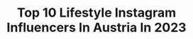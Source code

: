 ---
title: Top 10 Lifestyle Instagram Influencers In Austria In 2023
description: >-
  Find top lifestyle Instagram influencers in Austria in 2023. Most popular hashtags: #vienna #ootd #fashion #makeup.
platform: Instagram
hits: 70
text_top: Discover the best Instagram influencers on inBeat.
text_bottom: Our search engine aggregates 70 Instagram influencers like this in Austria for you to work with.
profiles:
  - username: "sweetlifefitlife"
    fullname: >-
      SweetlifeFitlife
    bio: >-
      👸 AGNIESZKA 👸 👱‍♀️ Polish Girl 👱‍♀️ 💪 Fit Lifestyle 💪 👟 Classy Look 👟 💃 Sassy Mood 💃 🇦🇹 Vienna 🇦🇹 🤙YOLO 🤙 📥 sweetlifefitlife@op.pl 📥
    location: "Austria"
    followers: 34608
    engagement: 813
    commentsToLikes: 0.113885
    id: ckaovirdf4q6y0i7802di5s71
    verified: false
    hashtags: "#dziewczynazpolski, #hello, #haveaniceday, #itsme"
  - username: "sheri_show"
    fullname: >-
      Shqlawa
    bio: >-
      📍 Vienna •Certified MUA •Makeup• Hair •Beauty • Lifestyle •For appointment: +43 681 10884281 •10/192
    location: "Austria"
    followers: 61326
    engagement: 244
    commentsToLikes: 0.055980
    id: ck8ta6eejqlzf0j78zskkwc4n
    verified: false
    hashtags: "#vienna, #fashion, #styleblogger, #shein"
  - username: "victoriahubacek"
    fullname: >-
      Vɪᴄᴛᴏʀɪᴀ Hᴜʙᴀᴄᴇᴋ
    bio: >-
      Austrian, based in Vienna 🇦🇹 model, actress, entrepreneur healthy lifestyle 🌱
    location: "Austria"
    followers: 39719
    engagement: 601
    commentsToLikes: 0.036220
    id: ck15ptwvszlr70i19gq8mvm1u
    verified: false
    hashtags: ""
  - username: "hank_ge"
    fullname: >-
      HANK GE
    bio: >-
      📍Vienna/ Berlin Food, Fashion, lifestyle 🌱veggie My boho brand @wildsky_shop Restaurants @bali_brunch& @bali_babecreamery
    location: "Austria"
    followers: 372061
    engagement: 309
    commentsToLikes: 0.005107
    id: ck0tym4oxn80x0i194wpl73kr
    verified: false
    hashtags: "#kappaperfumes, #foamieplasticfreechallenge, #foamie, #foamiemen"
  - username: "davidxperic"
    fullname: >-
      𝐃 𝐀 𝐕 𝐈 𝐃  𝐏 𝐄 𝐑 𝐈 𝐂
    bio: >-
      • Vienna, Austria 🌍 • Fashion & Lifestyle ✉️ pericdadi@gmail.com
    location: "Austria"
    followers: 74995
    engagement: 246
    commentsToLikes: 0.053605
    id: ck5bw3cpgkx320i118l83lvi1
    verified: false
    hashtags: "#millenniumcity, #millenniumcitywien, #millenniuminsider, #millenniumshopping"
  - username: "verena_katrien"
    fullname: >-
      INSPO | LIFESTYLE | TRAVEL
    bio: >-
      • Vienna | Austria • ❥ daily Stories & Posts ✶ founder of @peacox.marketing ❖ lifestyle | empowerment | body & mind ✈ travel lover ↓ Youtube
    location: "Austria"
    followers: 151501
    engagement: 298
    commentsToLikes: 0.034709
    id: ck5c8wpnyaclj0i11be6r2ole
    verified: false
    hashtags: "#blondegirl, #joalimaldives, #greeneyes, #homeshooting"
  - username: "annaburgstaller"
    fullname: >-
      Anna Maria Burgstaller
    bio: >-
      Active Lifestyle, based in 🇦🇹 Sports, Nature and Mountainlover » Straight A⁺ Student
    location: "Austria"
    followers: 10878
    engagement: 1225
    commentsToLikes: 0.026524
    id: ckaotbsitv7v20i78ecftme0u
    verified: false
    hashtags: "#thoughts, #sportsbra, #gymwear, #omega1"
  - username: "mariahoeflriesch"
    fullname: >-
      Maria Höfl-Riesch
    bio: >-
      - former alpine ski racer⛷ - 3 times Olympic Champion🥇 - expert for skiing, fitness, motivation💪🏼 - food and fashion lover🥗👗 - travel and lifestyle🚗💃🏼
    location: "Austria"
    followers: 52119
    engagement: 301
    commentsToLikes: 0.021132
    id: ck5hl1hafjegl0i11yw7zuld4
    verified: true
    hashtags: "#instafashion, #nomination, #staypositive, #fashiongirl"
  - username: "tamara_tvl"
    fullname: >-
      Tamara Tvaliashvili
    bio: >-
      📍Austria | BGLD Fashion | Fitness | Lifestyle @naturtheke.official - „Tamara10“ 📧office@mgmt-ajguapo.com
    location: "Austria"
    followers: 165008
    engagement: 679
    commentsToLikes: 0.020231
    id: ck8t4we3883cq0j78ghdl5ikv
    verified: false
    hashtags: "#photooftheday, #instagood, #bhfyp, #makeup"
  - username: "meanwhileinawesometown"
    fullname: >-
      manuel
    bio: >-
      People who take themselves too seriously, should not be taken too seriously! 🤓 🌍 Vienna | Europe 🇪🇺 📸 menswear, lifestyle, travel, food & politics
    location: "Austria"
    followers: 32856
    engagement: 163
    commentsToLikes: 0.045530
    id: ck0ua7ukbbpqe0i19200400ij
    verified: false
    hashtags: "#outfitideasforyou, #pauseshots, #nclgallery, #classyvision"
---